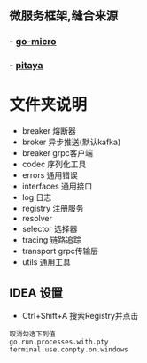 ## 微服务框架,缝合来源
### - [go-micro](https://github.com/go-micro/go-micro)
### - [pitaya](https://github.com/topfreegames/pitaya)


# 文件夹说明

- breaker 熔断器
- broker 异步推送(默认kafka)
- breaker grpc客户端
- codec 序列化工具
- errors 通用错误
- interfaces 通用接口
- log 日志
- registry 注册服务
- resolver 
- selector 选择器
- tracing 链路追踪
- transport grpc传输层
- utils 通用工具



## IDEA 设置
- Ctrl+Shift+A 搜索Registry并点击
```text
取消勾选下列值
go.run.processes.with.pty
terminal.use.conpty.on.windows
```